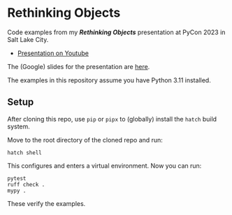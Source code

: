 # Rethinking Objects

Code examples from my ***Rethinking Objects*** presentation at
PyCon 2023 in Salt Lake City.

- [Presentation on Youtube](https://youtu.be/2Ul6WlKPcgY?si=iS4KfPKR7iPZwvcH)

The (Google) slides for the presentation are
[here](https://docs.google.com/presentation/d/1U0Mw4Aaz6mf5KpS-mZqKlK1H2_8JxXO6VF4axk9OPXY/edit?usp=sharing).

The examples in this repository assume you have Python 3.11 installed.

## Setup

After cloning this repo, use `pip` or `pipx` to (globally) install the `hatch`
build system.

Move to the root directory of the cloned repo and run:

```
hatch shell
```

This configures and enters a virtual environment. Now you can run:

```
pytest
ruff check .
mypy .
```

These verify the examples.
